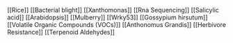 [[Rice]]
[[Bacterial blight]]
[[Xanthomonas]]
[[Rna Sequencing]]
[[Salicylic acid]]
[[Arabidopsis]]
[[Mulberry]]
[[Wrky53]]
[[Gossypium hirsutum]]
[[Volatile Organic Compounds (VOCs)]]
[[Anthonomus Grandis]]
[[Herbivore Resistance]]
[[Terpenoid Aldehydes]]
